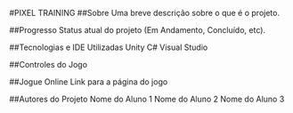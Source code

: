 #PIXEL TRAINING
##Sobre
Uma breve descrição sobre o que é o projeto.

##Progresso
Status atual do projeto (Em Andamento, Concluído, etc).

##Tecnologias e IDE Utilizadas
Unity
C#
Visual Studio

##Controles do Jogo


##Jogue Online
Link para a página do jogo

##Autores do Projeto
Nome do Aluno 1
Nome do Aluno 2
Nome do Aluno 3
